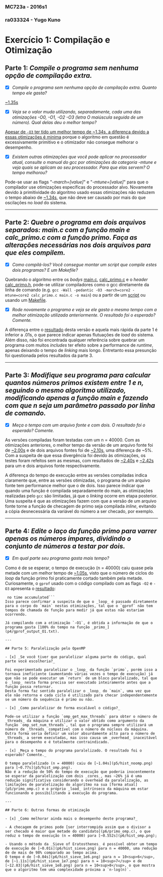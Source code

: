 ### MC723a - 2016s1
### ra033324 - Yugo Kuno
# Exercício 1: Compilação e Otimização

## Parte 1: _Compile o programa sem nenhuma opção de compilação extra._

- [x] _Compile o programa sem nenhuma opção de compilação extra. Quanto tempo ele gasta?_

[~1.35s](p1/hist_a.png)

- [x] _Veja se o valor muda utilizando, separadamente, cada uma das otimizações -O0, -O1, -O2 -O3 (letra O maiúscula seguida de um número). Qual delas deu o melhor tempo?_

[Apesar de `-O3` ter tido um melhor tempo de ~1.34s, a diferença devido a essas otimizações é minima](p1) porque o algoritmo em questão é excessivamente primitivo e o otimizador não consegue melhorar o desempenho.

- [x] _Existem outras otimizações que você pode aplicar no processador atual, consulte o manual do gcc por otimizações da categoria -mtune e veja quais se aplicam ao seu processador. Para que elas servem? O tempo melhorou?_

Pode-se usar as flags "_-march=[value]_" e "_-mtune=[value]_" para que o compilador use otimizações específicas do processador alvo. Novamente devido à primitividade do algoritmo usado essas otimizações não reduzem o tempo abaixo de [~1.34s](p1/hist_c.png), que não deve ser causado por mais do que oscilações no _load_ do sistema.

---

## Parte 2: _Quebre o programa em dois arquivos separados: main.c com a função main e calc_primo.c com a função primo. Faça as alterações necessárias nos dois arquivos para que eles compilem._

- [x] _Como compilá-los? Você consegue montar um script que compile estes dois programas? E um Makefile?_

Quebrando o algoritmo entre os _bodys_ [main.c](p2/main.c), [calc_primo.c](p2/calc_primo.c) e o _header_ [calc_primo.h](p2/calc_primo.h), pode-se utilizar compiladores como o gcc diretamente da linha de comando (e.g.  `gcc -Wall -pedantic -O3 -march=core2 -mtune=core2 calc_primo.c main.c -o main`) ou a partir de um [script](p2/script.sh) ou usando um [Makefile](p2/Makefile).

- [x] _Rode novamente o programa e veja se ele gasta o mesmo tempo com a melhor otimização utilizada anteriormente. O resultado foi o esperado? Comente._

A diferença entre o [resultado](p2/hist.png) desta versão e aquela mais rápida da parte 1 é inferior a .01s, o que parece indicar apenas flutuações de _load_ do sistema. Além disso, não foi encontrada qualquer referência sobre quebrar um programa com muitos _includes_ ter efeito sobre a performance de _runtime_, apenas deixando o tempo de _linking_ mais longo. Entretanto essa presunção foi questionada pelos resultados da parte 3.

---

## Parte 3: _Modifique seu programa para calcular quantos números primos existem entre 1 e n, seguindo o mesmo algoritmo utilizado, modificando apenas a função main e fazendo com que n seja um parâmetro passado por linha de comando._

- [x] _Meça o tempo com um arquivo fonte e com dois. O resultado foi o esperado? Comente._

As versões compiladas foram testadas com um n = 40000. Com as otimizações anteriores, o melhor tempo da versão de um arquivo fonte foi de [~2.00s](p3/hist_single_opt.png) e de dois arquivos fontes foi de [~2.10s](p3/hist_double_opt.png), uma diferença de ~5%. Com a suspeita de que essa divergência foi devido às otimizações, os testes foram refeitos sem as mesmas, com resultados de [~2.40s](p3/hist_single_noopt.png) e [~2.42s](p3/hist_double_noopt.png) para um e dois arquivos fonte respectivamente.

A diferença do tempo de execução entre as versões compiladas indica claramente que, entre as versões otimizadas, o programa de um arquivo fonte tem performance melhor que o de dois. Isso parece indicar que quando uma função é compilada separadamente do main, as otimizações realizadas pelo `gcc` são limitadas, já que o _linking_ ocorre em etapa posterior.  
Uma suspeita é que as otimizações fazem com que a versão de um arquivo fonte torne a função de checagem de primo seja compilada _inline_, evitando a cópia desnecessária da variável do número a ser checado, por exemplo.

---

## Parte 4: _Edite o laço da função primo para varrer apenas os números ímpares, dividindo o conjunto de números a testar por dois._

- [x] _Em qual parte seu programa gasta mais tempo?_

Como é de se esperar, o tempo de execução (n = 40000) caiu quase pela metade com um melhor tempo de [~1.05s](p4/hist.png), visto que o número de ciclos do _loop_ da função primo foi praticamente cortado também pela metade.  
Curiosamente, o `gprof` usado com o código compilado com as flags `-O2` e `-O3` apresenta o [resultado](p4/gprof_output_O3.txt):  
```Each sample counts as 0.01 seconds.
 no time accumulated```  
Isso parece confirmar a suspeita de que o _loop_ é passado diretamente para o corpo do `main` nestas otimizações, tal que o `gprof` não tem tempos de chamada de função para medir já que estas não estariam ocorrendo.

Já compilando com a otimização `-O1`, é obtida a informação de que o programa gasta [100% do tempo na função _primo_](p4/gprof_output_O1.txt).

---

## Parte 5: Paralelização pelo OpenMP

- [x] _Se você tiver que paralelizar alguma parte do código, qual parte você escolheria?_

Foi experimentado paralelizar o _loop_ da função `primo`, porém isso a tornava ineficiente (aumentando várias vezes o tempo de execução) já que não se pode executar um `return` de um bloco paralelizado, tal que o _loop_ nesta forma precisa ser executado inteiramente antes que a função possa retornar.  
Desta forma faz sentido paralelizar o _loop_ do `main`, uma vez que ele não retorna e cada ciclo é utilizado para checar independentemente se um número da sequência é primo ou não.

- [x] _Como paralelizar de forma escalável o código?_

Pode-se utilizar a função `omp_get_max_threads` para obter o número de _threads_ da máquina e utilizar o valor obtido como argumento da função `omp_set_num_threads`, tal que o programa sempre utilizará um número de _threads_ compatível com o número de núcleos da máquina.  
Outra forma seria definir um valor absurdamente alto para o número de _threads_ a serem executadas, mas isso causa um _overhead_ inaceitável para o desempenho e é totalmente contraindicado.

- [x] _Meça o tempo do programa paralelizado. O resultado foi o esperado? Comente._

O tempo paralelizado (n = 40000) caiu de [~1.04s](p5/hist_noomp.png) para [~0.77s](p5/hist_omp.png).  
Não é a redução de 50% do tempo de execução que poderia inocentemente se esperar da paralelização com dois _cores_, mas ~26% já é uma redução significativa considerando o overhead da paralelização, as limitações de paralelização do algoritmo na sua [forma atual](p5/primo_omp.c) e o próprio _load_ intrínseco da máquina em estar funcionando e possibilitando a execução do programa.

---

## Parte 6: Outras formas de otimização

- [x] _Como melhorar ainda mais o desempenho deste programa?_

- A checagem de primos pode [ser interrompida assim que o divisor a ser checado é maior que metade do candidato](p6/primo_omp.c), o que reduz o tempo de execução (n = 40000) para [~0.552s](p6/hist_omp.png);

- Usando o método da _Sieve of Eratosthenes_ é possível obter um tempo de execução de [~0.01s](p6/hist_sieve.png) para n = 40000, uma redução de de mais de 98% comparado ao tempo acima.  
O tempo é de [~0.04s](p6/hist_sieve_1e6.png) para n = 10<sup>6</sup>, de [~1.11s](p6/hist_sieve_1e7.png) para n = 10<sup>7</sup> e de [~12.83](p6/hist_sieve_1e8.png) para n = 10<sup>8</sup>, o que mostra que o algoritmo tem uma complexidade próxima a `n·log(n)`.
